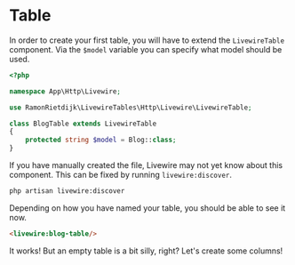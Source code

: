 # Table

In order to create your first table, you will have to extend the `LivewireTable` component. Via the `$model` variable
you can specify what model should be used.

```php
<?php

namespace App\Http\Livewire;

use RamonRietdijk\LivewireTables\Http\Livewire\LivewireTable;

class BlogTable extends LivewireTable
{
    protected string $model = Blog::class;
}
```

If you have manually created the file, Livewire may not yet know about this component. This can be fixed by
running `livewire:discover`.

```sh
php artisan livewire:discover
```

Depending on how you have named your table, you should be able to see it now.

```html
<livewire:blog-table/>
```

It works! But an empty table is a bit silly, right? Let's create some columns!
